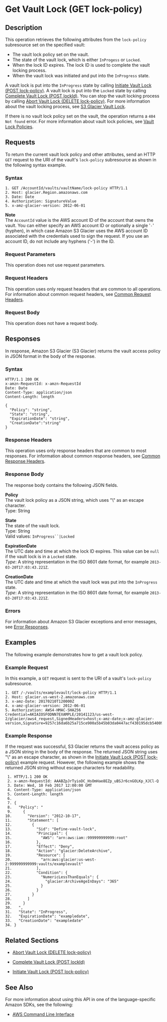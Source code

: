 # Get Vault Lock \(GET lock\-policy\)<a name="api-GetVaultLock"></a>

## Description<a name="api-GetVaultLock-description"></a>

This operation retrieves the following attributes from the `lock-policy` subresource set on the specified vault: 
+ The vault lock policy set on the vault\.
+ The state of the vault lock, which is either `InProgess` or `Locked`\.
+ When the lock ID expires\. The lock ID is used to complete the vault locking process\.
+ When the vault lock was initiated and put into the `InProgress` state\.

A vault lock is put into the `InProgress` state by calling [Initiate Vault Lock \(POST lock\-policy\)](api-InitiateVaultLock.md)\. A vault lock is put into the `Locked` state by calling [Complete Vault Lock \(POST lockId\)](api-CompleteVaultLock.md)\. You can stop the vault locking process by calling [Abort Vault Lock \(DELETE lock\-policy\)](api-AbortVaultLock.md)\. For more information about the vault locking process, see [S3 Glacier Vault Lock](vault-lock.md)\.

If there is no vault lock policy set on the vault, the operation returns a `404 Not found` error\. For more information about vault lock policies, see [Vault Lock Policies](vault-lock-policy.md)\.

## Requests<a name="api-GetVaultLock-requests"></a>

To return the current vault lock policy and other attributes, send an HTTP `GET` request to the URI of the vault's `lock-policy` subresource as shown in the following syntax example\.

### Syntax<a name="api-GetVaultLock-requests-syntax"></a>

```
1. GET /AccountId/vaults/vaultName/lock-policy HTTP/1.1
2. Host: glacier.Region.amazonaws.com
3. Date: Date
4. Authorization: SignatureValue
5. x-amz-glacier-version: 2012-06-01
```

 

**Note**  
The `AccountId` value is the AWS account ID of the account that owns the vault\. You can either specify an AWS account ID or optionally a single '`-`' \(hyphen\), in which case Amazon S3 Glacier uses the AWS account ID associated with the credentials used to sign the request\. If you use an account ID, do not include any hyphens \('\-'\) in the ID\.

### Request Parameters<a name="api-GetVaultLock-requests-parameters"></a>

This operation does not use request parameters\.

### Request Headers<a name="api-GetVaultLock-requests-headers"></a>

This operation uses only request headers that are common to all operations\. For information about common request headers, see [Common Request Headers](api-common-request-headers.md)\.

### Request Body<a name="api-GetVaultLock-requests-elements"></a>

This operation does not have a request body\.

## Responses<a name="api-GetVaultLock-responses"></a>

In response, Amazon S3 Glacier \(S3 Glacier\) returns the vault access policy in JSON format in the body of the response\. 

### Syntax<a name="api-GetVaultLock-responses-syntax"></a>

```
HTTP/1.1 200 OK
x-amzn-RequestId: x-amzn-RequestId
Date: Date
Content-Type: application/json
Content-Length: length
				
{
  "Policy": "string",
  "State": "string",
  "ExpirationDate": "string",
  "CreationDate":"string"
}
```

### Response Headers<a name="api-GetVaultLock-responses-headers"></a>

This operation uses only response headers that are common to most responses\. For information about common response headers, see [Common Response Headers](api-common-response-headers.md)\.

### Response Body<a name="api-GetVaultLock-responses-elements"></a>

The response body contains the following JSON fields\.

 **Policy**   
The vault lock policy as a JSON string, which uses "\\" as an escape character\.  
 Type: String

 **State**   
The state of the vault lock\.  
 Type: String  
 Valid values: `InProgress``|Locked`

 **ExpirationDate**   
The UTC date and time at which the lock ID expires\. This value can be `null` if the vault lock is in a `Locked` state\.  
*Type*: A string representation in the ISO 8601 date format, for example `2013-03-20T17:03:43.221Z`\.

 **CreationDate**   
The UTC date and time at which the vault lock was put into the `InProgress` state\.  
*Type*: A string representation in the ISO 8601 date format, for example `2013-03-20T17:03:43.221Z`\.

### Errors<a name="api-GetVaultLock-responses-errors"></a>

For information about Amazon S3 Glacier exceptions and error messages, see [Error Responses](api-error-responses.md)\.

## Examples<a name="api-GetVaultLock-examples"></a>

The following example demonstrates how to get a vault lock policy\.

### Example Request<a name="api-GetVaultLock-example-request"></a>

In this example, a `GET` request is sent to the URI of a vault's `lock-policy` subresource\.

```
1. GET /-/vaults/examplevault/lock-policy HTTP/1.1
2. Host: glacier.us-west-2.amazonaws.com
3. x-amz-Date: 20170210T120000Z
4. x-amz-glacier-version: 2012-06-01
5. Authorization: AWS4-HMAC-SHA256 Credential=AKIAIOSFODNN7EXAMPLE/20141123/us-west-2/glacier/aws4_request,SignedHeaders=host;x-amz-date;x-amz-glacier-version,Signature=9257c16da6b25a715ce900a5b45b03da0447acf430195dcb540091b12966f2a2
```

### Example Response<a name="api-GetVaultLock-example-response"></a>

If the request was successful, S3 Glacier returns the vault access policy as a JSON string in the body of the response\. The returned JSON string uses "\\" as an escape character, as shown in the [Initiate Vault Lock \(POST lock\-policy\)](api-InitiateVaultLock.md) example request\. However, the following example shows the returned JSON string without escape characters for readability\. 

```
 1. HTTP/1.1 200 OK
 2. x-amzn-RequestId: AAABZpJrTyioDC_HsOmHae8EZp_uBSJr6cnGOLKp_XJCl-Q
 3. Date: Wed, 10 Feb 2017 12:00:00 GMT
 4. Content-Type: application/json
 5. Content-Length: length
 6. 
 7. {
 8.   "Policy": "
 9.     {
10.       "Version": "2012-10-17",
11.       "Statement": [
12.         {
13.           "Sid": "Define-vault-lock",
14.           "Principal": {
15.             "AWS": "arn:aws:iam::999999999999:root"
16.           },
17.           "Effect": "Deny",
18.           "Action": "glacier:DeleteArchive",
19.           "Resource": [
20.             "arn:aws:glacier:us-west-2:999999999999:vaults/examplevault"
21.           ],
22.           "Condition": {
23.             "NumericLessThanEquals": {
24.               "glacier:ArchiveAgeInDays": "365"
25.             }
26.           }
27.         }
28.       ]
29.     }
30.   ",
31.   "State": "InProgress",
32.   "ExpirationDate": "exampledate",
33.   "CreationDate": "exampledate"  
34. }
```

## Related Sections<a name="related-sections-GetVaultLock"></a>

 
+ [Abort Vault Lock \(DELETE lock\-policy\)](api-AbortVaultLock.md)

 
+ [Complete Vault Lock \(POST lockId\)](api-CompleteVaultLock.md)

 
+ [Initiate Vault Lock \(POST lock\-policy\)](api-InitiateVaultLock.md)

## See Also<a name="api-GetVaultLock_SeeAlso"></a>

For more information about using this API in one of the language\-specific Amazon SDKs, see the following:
+  [AWS Command Line Interface](https://docs.aws.amazon.com/cli/latest/reference/glacier/get-vault-lock.html) 